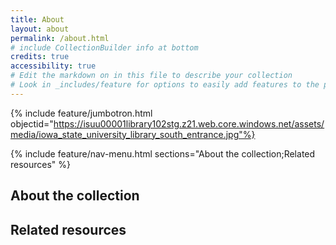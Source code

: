 ```yaml
---
title: About
layout: about
permalink: /about.html
# include CollectionBuilder info at bottom
credits: true
accessibility: true
# Edit the markdown on in this file to describe your collection
# Look in _includes/feature for options to easily add features to the page
---
```


{% include feature/jumbotron.html objectid="https://isuu00001library102stg.z21.web.core.windows.net/assets/media/iowa_state_university_library_south_entrance.jpg"%} 

{% include feature/nav-menu.html sections="About the collection;Related resources" %}

## About the collection


## Related resources
